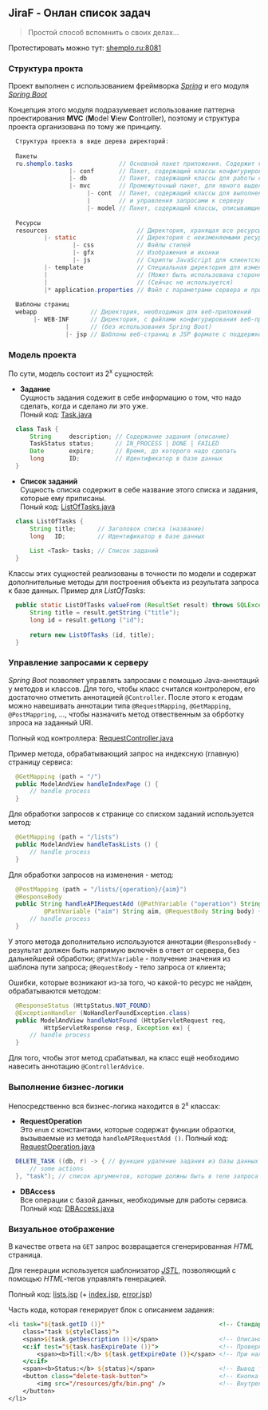## JiraF - Онлан список задач
> Простой способ вспомнить о своих делах...

Протестировать можно тут: [shemplo.ru:8081](http://shemplo.ru:8081)

### Структура прокта

Проект выполнен с использованием фреймворка _[Spring](http://spring.io)_ 
и его модуля _[Spring Boot](https://spring.io/projects/spring-boot)_

Концепция этого модуля подразумевает использование паттерна проектирования **MVC** 
(**M**odel **V**iew **C**ontroller), 
поэтому и структура проекта организована по тому же принципу.

```java
  Структура проекта в виде дерева директорий:
  
  Пакеты
  ru.shemplo.tasks             // Основной пакет приложения. Содержит класс запуска и загрузки конфигурации.
                 |- conf       // Пакет, содержащий классы конфигурирования Spring Boot приложения
                 |- db         // Пакет, содержащий классы для работы с базой данных
                 |- mvc        // Промежуточный пакет, для явного выделения основных частей MVC
                      |- cont  // Пакет, содержащий классы для выполнения бизнес-логики 
                      |        // и управления запросами к серверу
                      |- model // Пакет, содержащий классы, описывающие модель визуальной части
                       
  Ресурсы
  resources                         // Директория, хранящая все ресурсы (за исключением JSP шаблонов страниц)
          |- static                 // Директория с неизменяемыми ресурсами
                  |- css            // Файлы стилей
                  |- gfx            // Изображения и иконки
                  |- js             // Скрипты JavaScript для клиентской части
          |- template               // Специальная директория для изменяемых ресурсов
          |                         // (Может быть использована сторонними фреймворками типа Thymeleaf, ...)
          |                         // (Сейчас не используется)
          |* application.properties // Файл с параметрами сервера и приложения
          
  Шаблоны страниц
  webapp               // Директория, необходимая для веб-приложений 
       |- WEB-INF      // Директория, с файлами конфигурирования веб-приложения 
                |      // (без использования Spring Boot)
                |- jsp // Шаблоны веб-страниц в JSP формате с поддержкой JSTL шаблонизатора
```

### Модель проекта

По сути, модель состоит из 2<sup>х</sup> сущностей:
* **Задание**  
  Сущность задания содежит в себе информацию о том, что надо сделать, когда и сделано ли это уже.  
  Поный код: [Task.java](src/main/java/ru/shemplo/tasks/mvc/model/Task.java)
```java
  class Task {
      String     description; // Содержание задания (описание)
      TaskStatus status;      // IN_PROCESS | DONE | FAILED
      Date       expire;      // Время, до которого надо сделать
      long       ID;          // Идентификатор в базе данных
  }
```
* **Список заданий**  
  Сущность списка содержит в себе название этого списка и задания, которые ему приписаны.  
  Поный код: [ListOfTasks.java](src/main/java/ru/shemplo/tasks/mvc/model/ListOfTasks.java)
```java
  class ListOfTasks {
      String title;      // Заголовок списка (название)
      long   ID;         // Идентификатор в базе данных
      
      List <Task> tasks; // Список заданий
  }
```

Классы этих сущностей реализованы в точности по модели 
и содержат дополнительные методы для построения объекта 
из результата запроса к базе данных. Пример для _ListOfTasks_:
```java
  public static ListOfTasks valueFrom (ResultSet result) throws SQLException {
      String title = result.getString ("title");
      long id = result.getLong ("id");
        
      return new ListOfTasks (id, title);
  }
```

### Управление запросами к серверу

_Spring Boot_ позволяет управлять запросами с помощью Java-аннотаций у методов и классов. 
Для того, чтобы класс считался контролером, его достаточно отметить аннотацией `@Controller`.
После этого к етодам можно навешивать аннотации типа `@RequestMapping`, `@GetMapping`, `@PostMappring`, ..., 
чтобы назначить метод отвественным за обрботку зпроса на заданный URI.

Полный код контроллера: [RequestController.java](src/main/java/ru/shemplo/tasks/mvc/cont/RequestController.java)

Пример метода, обрабатывающий запрос на индексную (главную) страницу сервиса:
```java
  @GetMapping (path = "/")
  public ModelAndView handleIndexPage () {
      // handle process
  }
```

Для обработки запросов к странице со списком заданий используется метод:
```java
  @GetMapping (path = "/lists")
  public ModelAndView handleTaskLists () {
      // handle process
  }
```

Для обработки запросов на изменения - метод:
```java
  @PostMapping (path = "/lists/{operation}/{aim}")
  @ResponseBody
  public String handleAPIRequestAdd (@PathVariable ("operation") String operation, 
          @PathVariable ("aim") String aim, @RequestBody String body) {
      // handle process
  }
```

У этого метода дополнительно используются аннотации 
`@ResponseBody` - результат должен быть напрямую включён в ответ от сервера, без дальнейшеей обработки; 
`@PathVariable` - получение значения из шаблона пути запроса; 
`@RequestBody` - тело запроса от клиента;

Ошибки, которые возникают из-за того, чо какой-то ресурс не найден, обрабатываются методом:
```java
  @ResponseStatus (HttpStatus.NOT_FOUND)
  @ExceptionHandler (NoHandlerFoundException.class)
  public ModelAndView handleNotFound (HttpServletRequest req, 
          HttpServletResponse resp, Exception ex) {
      // handle process
  }
```

Для того, чтобы этот метод срабатывал, на класс ещё необходимо навесить аннотацию `@ControllerAdvice`.

### Выполнение бизнес-логики

Непосредственно вся бизнес-логика находится в 2<sup>х</sup> классах:
* **RequestOperation**  
  Это `enum` с константами, которые содержат функции обраотки, вызываемые из метода `handleAPIRequestAdd ()`.
  Полный код: [RequestOperation.java](src/main/java/ru/shemplo/tasks/mvc/cont/RequestOperation.java)
```java
  DELETE_TASK ((db, r) -> { // функция удаление задания из базы данных
      // some actions  
  }, "task"); // список аргументов, которые должны быть в теле запроса
```
* **DBAccess**  
  Все операции с базой данных, необходимые для работы сервиса.  
  Полный код: [DBAccess.java](src/main/java/ru/shemplo/tasks/db/DBAccess.java)
  
### Визуальное отображение
  
В качестве ответа на `GET` запрос возвращается сгенерированная _HTML_ страница.

Для генерации используется шаблонизатор _[JSTL](https://mvnrepository.com/artifact/javax.servlet.jsp.jstl/jstl-api)_, 
позволяющий с помощью _HTML_-тегов управлять генерацией.

Полный код: [lists.jsp](src/main/webapp/WEB-INF/jsp/lists.jsp) 
(+ [index.jsp](src/main/webapp/WEB-INF/jsp/index.jsp), [error.jsp](src/main/webapp/WEB-INF/jsp/error.jsp))

Часть кода, которая генерирует блок с описанием задания:
  ```jsp
  <li task="${task.getID ()}"                                <!-- Стандартный элемент списка -->
      class="task ${styleClass}">
      <span>${task.getDescription ()}</span>                 <!-- Описание задания с экранированными символами  -->
      <c:if test="${task.hasExpireDate ()}">                 <!-- Проверка условия на наличие даты окончания -->
          <span><b>Till:</b> ${task.getExpireDate ()}</span> <!-- При наличии даты, вывести информацию о ней -->
      </c:if>
      <span><b>Status:</b> ${status}</span>                  <!-- Вывод текущего статуса задания -->
      <button class="delete-task-button">                    <!-- Кнопка удаления задания -->
          <img src="/resources/gfx/bin.png" />               <!-- Внутренность кнопки - иконка корзины -->
      </button>
  </li>
  ```
